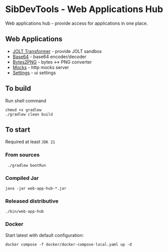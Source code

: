 # SibDevTools - Web Applications Hub

Web applications hub - provide access for applications in one place.

## Web Applications

* [JOLT Transformer](https://github.com/sibdevtools/web-app-jolt) - provide JOLT sandbox
* [Base64](https://github.com/sibdevtools/web-app-base64) - base64 encoder/decoder
* [Bytes2PNG](https://github.com/sibdevtools/web-app-bytes2png) - bytes <-> PNG converter
* [Mocks](https://github.com/sibdevtools/web-app-mocks) - http mocks server
* [Settings](https://github.com/sibdevtools/web-app-settings) - ui settings

## To build

Run shell command

```shell
chmod +x gradlew
./gradlew clean build
```

## To start

Required at least `JDK 21`

### From sources

```shell
 ./gradlew bootRun
```

### Compiled Jar

```shell
java -jar web-app-hub-*.jar
```

### Released distributive

```shell
./bin/web-app-hub
```

### Docker

Start latest with default configuration:

```shell
docker compose -f docker/docker-compose-local.yaml up -d
```